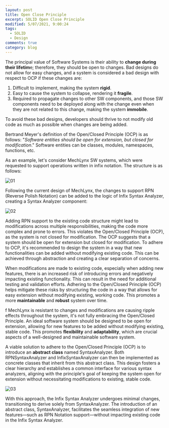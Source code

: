 ```yaml
---
layout: post
title: Open Close Principle
excerpt: SOLID Open Close Principle
modified: 5/07/2021, 9:00:24
tags:
  - SOLID
  - Design
comments: true
category: blog
---
```

The principal value of Software Systems is their ability to **change during their lifetim**e; therefore, they should be open to changes. Bad designs do not allow for easy changes, and a system is considered a bad design with respect to OCP if these changes are:

1. Difficult to implement, making the system **rigid**.
2. Easy to cause the system to collapse, rendering it **fragile**.
3. Required to propagate changes to other SW components, and those SW components need to be deployed along with the change even when they are not related to this change, making the system **immobile**.

To avoid these bad designs, developers should thrive to not modify old code as much as possible when changes are being added.

Bertrand Meyer's definition of the Open/Closed Principle (OCP) is as follows: "_Software entities should be open for extension, but closed for modification_." Software entities can be classes, modules, namespaces, functions, etc.

As an example, let's consider MechLynx SW systems, which were requested to support operations written in infix notation. The structure is as follows:

![01](https://github.com/CharlieHdzMx/CharlieHdzMx.github.io/assets/6202653/e612890d-4312-4bfc-920b-685f481a88ee)

Following the current design of MechLynx, the changes to support RPN (Reverse Polish Notation) can be added to the logic of Infix Syntax Analyzer, creating a Syntax Analyzer component:

![02](https://github.com/CharlieHdzMx/CharlieHdzMx.github.io/assets/6202653/2f4993e6-abdf-42b8-af20-809da6e3b458)

Adding RPN support to the existing code structure might lead to modifications across multiple responsibilities, making the code more complex and prone to errors. This violates the Open/Closed Principle (OCP), as the system is not closed for modification. The OCP suggests that a system should be open for extension but closed for modification. To adhere to OCP, it's recommended to design the system in a way that new functionalities can be added without modifying existing code. This can be achieved through abstraction and creating a clear separation of concerns.

When modifications are made to existing code, especially when adding new features, there is an increased risk of introducing errors and negatively impacting existing functionality. This can result in the need for additional testing and validation efforts. Adhering to the Open/Closed Principle (OCP) helps mitigate these risks by structuring the code in a way that allows for easy extension without modifying existing, working code. This promotes a more **maintainable** and **robust** system over time.

f MechLynx is resistant to changes and modifications are causing ripple effects throughout the system, it's not fully embracing the Open/Closed Principle. An ideal software system should be designed to be open for extension, allowing for new features to be added without modifying existing, stable code. This promotes **flexibility** and **adaptability**, which are crucial aspects of a well-designed and maintainable software system.

A viable solution to adhere to the Open/Closed Principle (OCP) is to introduce an **abstract class** named SyntaxAnalyzer. Both RPNSyntaxAnalyzer and InfixSyntaxAnalyzer can then be implemented as concrete classes that inherit from this abstract class. This design fosters a clear hierarchy and establishes a common interface for various syntax analyzers, aligning with the principle's goal of keeping the system open for extension without necessitating modifications to existing, stable code.

![03](https://github.com/CharlieHdzMx/CharlieHdzMx.github.io/assets/6202653/253b7c36-39f7-49bf-ae03-d0eeee5caf83)

With this approach, the Infix Syntax Analyzer undergoes minimal changes, transitioning to derive solely from SyntaxAnalyzer. The introduction of an abstract class, SyntaxAnalyzer, facilitates the seamless integration of new features—such as RPN Notation support—without impacting existing code in the Infix Syntax Analyzer.




